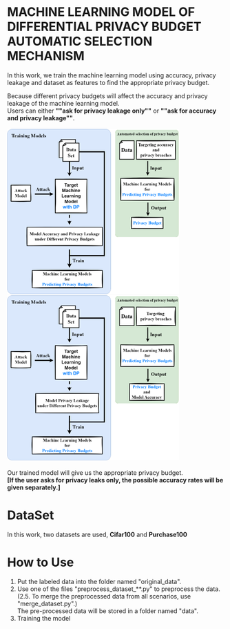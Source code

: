 # MACHINE LEARNING MODEL OF DIFFERENTIAL PRIVACY BUDGET AUTOMATIC SELECTION MECHANISM  
In this work, we train the machine learning model using accuracy, privacy leakage and dataset as features to find the appropriate privacy budget.


Because different privacy budgets will affect the accuracy and privacy leakage of the machine learning model.  
Users can either **""ask for privacy leakage only""** or **""ask for accuracy and privacy leakage""**.  
</br>
<img src="https://github.com/inin1999/autoselectdpml/blob/main/img/System_Architecture_for_Accuracy%20_and_Privacy_Requirements.png" width="400"/><img src="https://github.com/inin1999/autoselectdpml/blob/main/img/System_Architecture_for_Privacy_Requirements.png" width="400"/>  
</br>
Our trained model will give us the appropriate privacy budget.  
**[If the user asks for privacy leaks only, the possible accuracy rates will be given separately.]**  


# DataSet  
In this work, two datasets are used, **Cifar100** and **Purchase100**

# How to Use
1. Put the labeled data into the folder named "original_data".
2. Use one of the files "preprocess_dataset_**.py" to preprocess the data.  
(2.5. To merge the preprocessed data from all scenarios, use "merge_dataset.py".)  
The pre-processed data will be stored in a folder named "data".
3. Training the model

